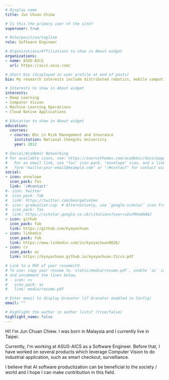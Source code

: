 ```yaml
---
# Display name
title: Jun Chuan Chiew

# Is this the primary user of the site?
superuser: true

# Role/position/tagline
role: Software Engineer

# Organizations/Affiliations to show in About widget
organizations:
- name: ASUS-AICS
  url: https://aics.asus.com/

# Short bio (displayed in user profile at end of posts)
bio: My research interests include distributed robotics, mobile computing and programmable matter.

# Interests to show in About widget
interests:
- Deep Learning
- Computer Vision
- Machine Learning Operations
- Cloud Native Applications

# Education to show in About widget
education:
  courses:
  - course: BSc in Risk Management and Insurance
    institution: National Chengchi University
    year: 2012

# Social/Academic Networking
# For available icons, see: https://sourcethemes.com/academic/docs/page-builder/#icons
#   For an email link, use "fas" icon pack, "envelope" icon, and a link in the
#   form "mailto:your-email@example.com" or "/#contact" for contact widget.
social:
- icon: envelope
  icon_pack: fas
  link: '/#contact'
#- icon: twitter
#  icon_pack: fab
#  link: https://twitter.com/GeorgeCushen
#- icon: graduation-cap  # Alternatively, use `google-scholar` icon from `ai` icon pack
#  icon_pack: fas
#  link: https://scholar.google.co.uk/citations?user=sIwtMXoAAAAJ
- icon: github
  icon_pack: fab
  link: https://github.com/kyoyachuan
- icon: linkedin
  icon_pack: fab
  link: https://www.linkedin.com/in/kyoyachuan0626/
- icon: cv
  icon_pack: ai
  link: https://kyoyachuan.github.io/kyoyachuan.CV/cv.pdf

# Link to a PDF of your resume/CV.
# To use: copy your resume to `static/media/resume.pdf`, enable `ai` icons in `params.toml`, 
# and uncomment the lines below.
# - icon: cv
#   icon_pack: ai
#   link: media/resume.pdf

# Enter email to display Gravatar (if Gravatar enabled in Config)
email: ""

# Highlight the author in author lists? (true/false)
highlight_name: false
---
```


Hi! I'm Jun Chuan Chiew. I was born in Malaysia and I currently live in Taipei.

Currently, I'm working at ASUS-AICS as a Software Engineer. Before that, I have worked on several products which leverage Computer Vision  to do industrial application, such as smart checkout, survelliance. 

I believe that AI software productization can be beneficial to the society / world  and I hope I can make contribution in this field.
